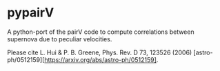 # pypairV
A python-port of the pairV code to compute correlations between supernova due to peculiar velocities.

Please cite
L. Hui & P. B. Greene, Phys. Rev. D 73, 123526 (2006) [astro-ph/0512159][https://arxiv.org/abs/astro-ph/0512159].
